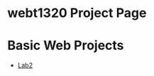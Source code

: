 # webt1320 Project Page

<h1>Basic Web Projects</h1>

<ul>
    <li><a href="lab2/index.html" target="blank">Lab2</a></li>
</ul>

 